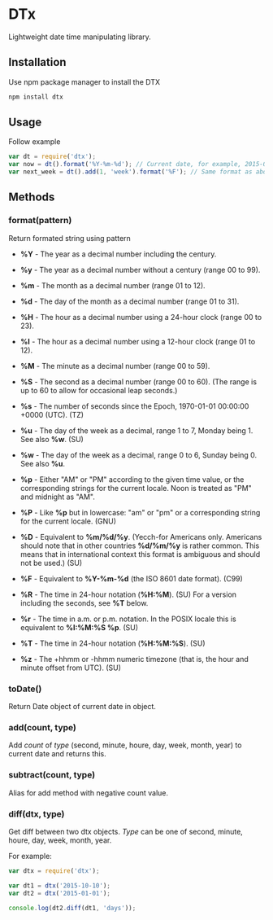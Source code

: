 DTx
======
Lightweight date time manipulating library.

## Installation

Use npm package manager to install the DTX
```bash
npm install dtx
```

## Usage

Follow example

```javascript
var dt = require('dtx');
var now = dt().format('%Y-%m-%d'); // Current date, for example, 2015-01-01
var next_week = dt().add(1, 'week').format('%F'); // Same format as above
```

## Methods

### format(pattern)
Return formated string using pattern
- **%Y** - The year as a decimal number including the century.
- **%y** - The year as a decimal number without a century (range 00 to 99).
- **%m** - The month as a decimal number (range 01 to 12).
- **%d** - The day of the month as a decimal number (range 01 to 31).
- **%H** - The hour as a decimal number using a 24-hour clock (range 00 to 23).
- **%I** - The hour as a decimal number using a 12-hour clock (range 01 to 12).
- **%M** - The minute as a decimal number (range 00 to 59).
- **%S** - The second as a decimal number (range 00 to 60). (The range is up to 60 to allow for occasional leap seconds.)

- **%s** - The number of seconds since the Epoch, 1970-01-01 00:00:00 +0000 (UTC). (TZ)
- **%u** - The day of the week as a decimal, range 1 to 7, Monday being 1. See also **%w**. (SU)
- **%w** - The day of the week as a decimal, range 0 to 6, Sunday being 0. See also **%u**.

- **%p** - Either "AM" or "PM" according to the given time value, or the corresponding strings for the current locale. Noon is treated as "PM" and midnight as "AM".
- **%P** - Like **%p** but in lowercase: "am" or "pm" or a corresponding string for the current locale. (GNU)

- **%D** - Equivalent to **%m/%d/%y**. (Yecch-for Americans only. Americans should note that in other countries **%d/%m/%y** is rather common. This means that in international context this format is ambiguous and should not be used.) (SU)
- **%F** - Equivalent to **%Y-%m-%d** (the ISO 8601 date format). (C99)
- **%R** - The time in 24-hour notation (**%H:%M**). (SU) For a version including the seconds, see **%T** below.
- **%r** - The time in a.m. or p.m. notation. In the POSIX locale this is equivalent to **%I:%M:%S %p**. (SU)
- **%T** - The time in 24-hour notation (**%H:%M:%S**). (SU)

- **%z** - The +hhmm or -hhmm numeric timezone (that is, the hour and minute offset from UTC). (SU)

### toDate()
Return Date object of current date in object.

### add(count, type)
Add *count* of *type* (second, minute, houre, day, week, month, year) to current date and returns this.

### subtract(count, type)
Alias for add method with negative count value.

### diff(dtx, type)
Get diff between two dtx objects. *Type* can be one of second, minute, houre, day, week, month, year.

For example:
```javascript
var dtx = require('dtx');

var dt1 = dtx('2015-10-10');
var dt2 = dtx('2015-01-01');

console.log(dt2.diff(dt1, 'days'));
```
